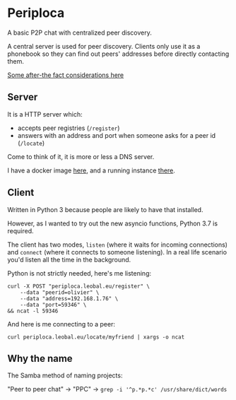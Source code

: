 # Periploca

A basic P2P chat with centralized peer discovery.

A central server is used for peer discovery. Clients only use it as a phonebook
so they can find out peers' addresses before directly contacting them.


[Some after-the fact considerations here](./post-mortem.md)

## Server

It is a HTTP server which:
  - accepts peer registries (`/register`)
  - answers with an address and port when someone asks for a peer id (`/locate`)

Come to think of it, it is more or less a DNS
server.

I have a docker image [here](https://hub.docker.com/r/oleobal/periploca-server),
and a running instance [there](https://periploca.leobal.eu).

## Client

Written in Python 3 because people are likely to have that installed.

However, as I wanted to try out the new asyncio functions, Python 3.7 is
required.

The client has two modes, `listen` (where it waits for incoming connections)
and `connect` (where it connects to someone listening). In a real life scenario
you'd listen all the time in the background.

Python is not strictly needed, here's me listening:
```
curl -X POST "periploca.leobal.eu/register" \
	--data "peerid=olivier" \
	--data "address=192.168.1.76" \
	--data "port=59346" \
&& ncat -l 59346
```

And here is me connecting to a peer:
```
curl periploca.leobal.eu/locate/myfriend | xargs -o ncat
```

## Why the name

The Samba method of naming projects:

"Peer to peer chat" -> "PPC" -> `grep -i '^p.*p.*c' /usr/share/dict/words`